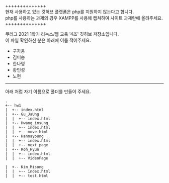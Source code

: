 ++++++++++++++  
현재 사용하고 있는 깃허브 플랫폼은 php를 지원하지 않는다고 합니다.  
php를 사용하는 과제의 경우 XAMPP를 사용해 캡쳐하여 사이트 과제란에 올려주세요.  
++++++++++++++  

쿠러그 2021 1학기 리눅스/웹 교육 '4조' 깃허브 저장소입니다.  
이 파일 확인하신 분은 아래에 이름 적어주세요.

- 구자웅
- 김미송
- 한나영
- 황인성
- 노현

<hr/>
아래 처럼 자기 이름으로 폴더를 만들어 주세요.  

```
.  
+-- hw1  
|  +-- index.html  
|  +-- Gu_JaUng  
|  |  +-- index.html  
|  +-- Hwang_insung
|  |  +-- index.html
|  |  +-- move.html
|  +-- Hannayoung 
|  |  +-- index.html
|  |  +-- next_page 
|  +-- Roh_Hyun
|  |  +-- index.html
|  |  +-- VideoPage

|  +-- Kim_Misong 
|  |  +-- index.html  
|  |  +-- test.html
